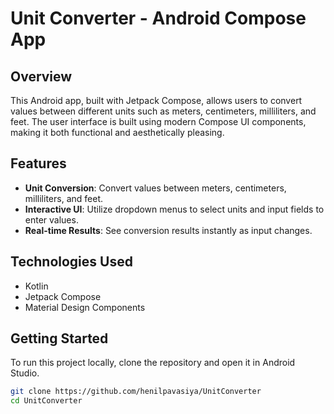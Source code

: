 # Unit Converter - Android Compose App

## Overview

This Android app, built with Jetpack Compose, allows users to convert values between different units such as meters, centimeters, milliliters, and feet. The user interface is built using modern Compose UI components, making it both functional and aesthetically pleasing.

## Features

- **Unit Conversion**: Convert values between meters, centimeters, milliliters, and feet.
- **Interactive UI**: Utilize dropdown menus to select units and input fields to enter values.
- **Real-time Results**: See conversion results instantly as input changes.

## Technologies Used

- Kotlin
- Jetpack Compose
- Material Design Components

## Getting Started

To run this project locally, clone the repository and open it in Android Studio.

```bash
git clone https://github.com/henilpavasiya/UnitConverter
cd UnitConverter
